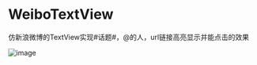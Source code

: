 # WeiboTextView
仿新浪微博的TextView实现#话题#，@的人，url链接高亮显示并能点击的效果

![image](https://github.com/luvictor/WeiboTextView/blob/master/images/WeiboTextView示意图.png)